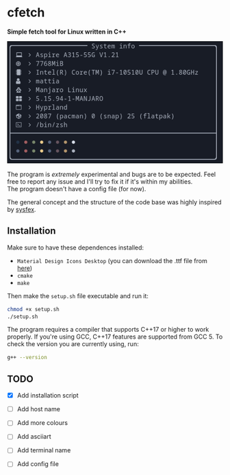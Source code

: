 # cfetch
**Simple fetch tool for Linux written in C++**

![](./resources/showoff.png)


The program is _extremely_ experimental and bugs are to be expected. Feel free to
report any issue and I'll try to fix it if it's within my abilities.  
The program doesn't have a config file (for now).  

The general concept and the structure of the code base was highly inspired by
[sysfex](https://github.com/mehedirm6244/sysfex). 

## Installation
Make sure to have these dependences installed:
- `Material Design Icons Desktop` (you can download the .ttf file from [here](https://github.com/Templarian/MaterialDesign-Font))
- `cmake`
- `make`

Then make the `setup.sh` file executable and run it:

``` sh
chmod +x setup.sh
./setup.sh
```

The program requires a compiler that supports C++17 or higher to work properly.
If you're using GCC, C++17 features are supported from GCC 5. To check the
version you are currently using, run:

``` sh
g++ --version
```


## TODO
- [x] Add installation script
- [ ] Add host name
- [ ] Add more colours
- [ ] Add asciiart
- [ ] Add terminal name
- [ ] Add config file


